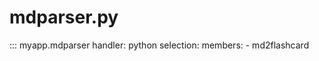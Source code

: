# mdparser.py

::: myapp.mdparser
    handler: python
    selection:
        members:
        - md2flashcard